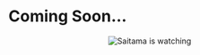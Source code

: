 # Coming Soon...

<p align="center">
  <img src="https://media.giphy.com/media/VXJWhaO7afRe/giphy.gif" alt="Saitama is watching"/>
</p>